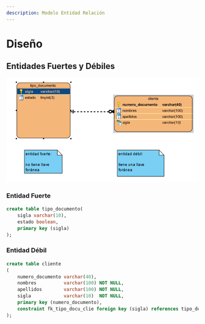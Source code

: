 ```yaml
---
description: Modelo Entidad Relación
---
```


# Diseño

## Entidades Fuertes y Débiles

![](../.gitbook/assets/image.png)

### Entidad Fuerte

```sql
create table tipo_documento(
    sigla varchar(10),
    estado boolean,
    primary key (sigla)
);
```

### Entidad Débil

```sql
create table cliente
(
    numero_documento varchar(40),
    nombres          varchar(100) NOT NULL,
    apellidos        varchar(100) NOT NULL,
    sigla            varchar(10)  NOT NULL,
    primary key (numero_documento),
    constraint fk_tipo_docu_clie foreign key (sigla) references tipo_documento (sigla)
);
```











